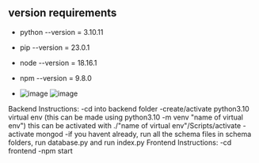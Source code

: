 ## version requirements

- python --version = 3.10.11
- pip --version = 23.0.1
- node --version = 18.16.1
- npm --version = 9.8.0

- ![image](https://github.com/satiwari26/polyGusser/assets/122580195/7504c964-ab11-469b-9b61-f660ce50404f)
![image](https://github.com/satiwari26/polyGusser/assets/122580195/a797fd9a-7be6-4d3e-abd4-758fd3d050d5)

Backend Instructions:
-cd into backend folder
-create/activate python3.10 virtual env (this can be made using python3.10 -m venv "name of virtual env") this can be activated with ./"name of virtual env"/Scripts/activate
-activate mongod
-if you havent already, run all the schema files in schema folders, run database.py and run index.py
Frontend Instructions:
-cd frontend
-npm start
